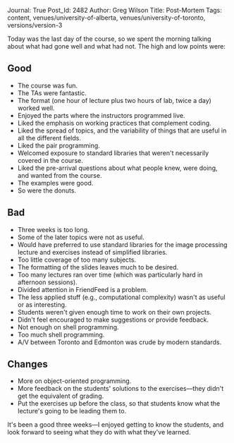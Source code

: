 Journal: True
Post_Id: 2482
Author: Greg Wilson
Title: Post-Mortem
Tags: content, venues/university-of-alberta, venues/university-of-toronto, versions/version-3

<p>Today was the last day of the course, so we spent the morning talking about what had gone well and what had not. The high and low points were:</p>
<h2>Good</h2>
<ul>
<li>The course was fun.</li>
<li>The TAs were fantastic.</li>
<li>The format (one hour of lecture plus two hours of lab, twice a day) worked well.</li>
<li>Enjoyed the parts where the instructors programmed live.</li>
<li>Liked the emphasis on working practices that complement coding.</li>
<li>Liked the spread of topics, and the variability of things that are useful in all the different fields.</li>
<li>Liked the pair programming.</li>
<li>Welcomed exposure to standard libraries that weren't necessarily covered in the course.</li>
<li>Liked the pre-arrival questions about what people knew, were doing, and wanted from the course.</li>
<li>The examples were good.</li>
<li>So were the donuts.</li>
</ul>
<h2>Bad</h2>
<ul>
<li>Three weeks is too long.</li>
<li>Some of the later topics were not as useful.</li>
<li>Would have preferred to use standard libraries for the image processing lecture and exercises instead of simplified libraries.</li>
<li>Too little coverage of too many subjects.</li>
<li>The formatting of the slides leaves much to be desired.</li>
<li>Too many lectures ran over time (which was particularly hard in afternoon sessions).</li>
<li>Divided attention in FriendFeed is a problem.</li>
<li>The less applied stuff (e.g., computational complexity) wasn't as useful or as interesting.</li>
<li>Students weren't given enough time to work on their own projects.</li>
<li>Didn't feel encouraged to make suggestions or provide feedback.</li>
<li>Not enough on shell programming.</li>
<li>Too much shell programming.</li>
<li>A/V between Toronto and Edmonton was crude by modern standards.</li>
</ul>
<h2>Changes</h2>
<ul>
<li>More on object-oriented programming.</li>
<li>More feedback on the students' solutions to the exercises&mdash;they didn't get the equivalent of grading.</li>
<li>Put the exercises up before the class, so that students know what the lecture's going to be leading them to.</li>
</ul>
<p>It's been a good three weeks&mdash;I enjoyed getting to know the students, and look forward to seeing what they do with what they've learned.</p>
